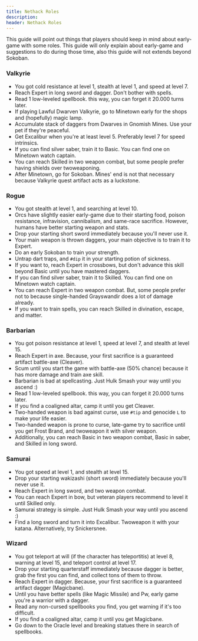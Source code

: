 ```yaml
---
title: Nethack Roles
description:
header: Nethack Roles
---
```


This guide will point out things that players should keep in mind about early-game with some roles. This guide will only explain about early-game and suggestions to do during those time, also this guide will not extends beyond Sokoban.

### Valkyrie

* You got cold resistance at level 1, stealth at level 1, and speed at level 7.
* Reach Expert in long sword and dagger. Don't bother with spells.
* Read 1 low-leveled spellbook. this way, you can forget it 20.000 turns later.
* If playing Lawful Dwarven Valkyrie, go to Minetown early for the shops and (hopefully) magic lamp.
* Accumulate stack of daggers from Dwarves in Gnomish Mines. Use your pet if they're peaceful.
* Get Excalibur when you're at least level 5. Preferably level 7 for speed intrinsics.
* If you can find silver saber, train it to Basic.  You can find one on Minetown watch captain.
* You can reach Skilled in two weapon combat, but some people prefer having shields over twoweaponing.
* After Minetown, go for Sokoban. Mines' end is not that necessary because Valkyrie quest artifact acts as a luckstone.

### Rogue

* You got stealth at level 1, and searching at level 10.
* Orcs have slightly easier early-game due to their starting food, poison resistance, infravision, cannibalism, and same-race sacrifice. However, humans have better starting weapon and stats.
* Drop your starting short sword immediately because you'll never use it.
* Your main weapon is thrown daggers, your main objective is to train it to Expert.
* Do an early Sokoban to train your strength.
* Untrap dart traps, and `#dip` it in your starting potion of sickness.
* If you want to, reach Expert in crossbows, but don't advance this skill beyond Basic until you have mastered daggers.
* If you can find silver saber, train it to Skilled.  You can find one on Minetown watch captain.
* You can reach Expert in two weapon combat. But, some people prefer not to because single-handed Grayswandir does a lot of damage already.
* If you want to train spells, you can reach Skilled in divination, escape, and matter.

### Barbarian

* You got poison resistance at level 1, speed at level 7, and stealth at level 15.
* Reach Expert in axe. Because, your first sacrifice is a guaranteed artifact battle-axe (Cleaver).
* Scum until you start the game with battle-axe (50% chance) because it has more damage and train axe skill.
* Barbarian is bad at spellcasting. Just Hulk Smash your way until you ascend :)
* Read 1 low-leveled spellbook. this way, you can forget it 20.000 turns later.
* If you find a coaligned altar, camp it until you get Cleaver.
* Two-handed weapon is bad against curse, use `#tip` and genocide `L` to make your life easier.
* Two-handed weapon is prone to curse, late-game try to sacrifice until you get Frost Brand, and twoweapon it with silver weapon.
* Additionally, you can reach Basic in two weapon combat, Basic in saber, and Skilled in long sword.


### Samurai

* You got speed at level 1, and stealth at level 15.
* Drop your starting wakizashi (short sword) immediately because you'll never use it.
* Reach Expert in long sword, and two weapon combat.
* You can reach Expert in bow, but veteran players recommend to level it until Skilled only.
* Samurai strategy is simple. Just Hulk Smash your way until you ascend :)
* Find a long sword and turn it into Excalibur. Twoweapon it with your katana. Alternatively, try Snickersnee.

### Wizard
* You got teleport at will (if the character has teleportitis) at level 8, warning at level 15, and teleport control at level 17.
* Drop your starting quarterstaff immediately because dagger is better, grab the first you can find, and collect tons of them to throw.
* Reach Expert in dagger. Because, your first sacrifice is a guaranteed artifact dagger (Magicbane).
* Until you have better spells (like Magic Missile) and Pw, early game you're a warrior with a dagger.
* Read any non-cursed spellbooks you find, you get warning if it's too difficult.
* If you find a coaligned altar, camp it until you get Magicbane.
* Go down to the Oracle level and breaking statues there in search of spellbooks.

